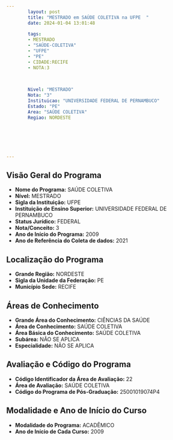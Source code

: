 ```yaml
---
        layout: post
        title: "MESTRADO em SAÚDE COLETIVA na UFPE  "
        date: 2024-01-04 13:01:48
     
        tags:
        - MESTRADO
        - "SAÚDE-COLETIVA"
        - "UFPE"
        - "PE"
        - CIDADE:RECIFE
        - NOTA:3
        
       

        Nivel: "MESTRADO"
        Nota: "3"
        Instituicao: "UNIVERSIDADE FEDERAL DE PERNAMBUCO"
        Estado: "PE"
        Area: "SAÚDE COLETIVA"
        Regiao: NORDESTE
        
        
        
        
        
        
---
```

## Visão Geral do Programa
- **Nome do Programa:** SAÚDE COLETIVA
- **Nível:** MESTRADO
- **Sigla da Instituição:** UFPE
- **Instituição de Ensino Superior:** UNIVERSIDADE FEDERAL DE PERNAMBUCO
- **Status Jurídico:** FEDERAL
- **Nota/Conceito:** 3
- **Ano de Início do Programa:** 2009
- **Ano de Referência do Coleta de dados:** 2021

## Localização do Programa
- **Grande Região:** NORDESTE
- **Sigla da Unidade da Federação:** PE
- **Município Sede:** RECIFE

## Áreas de Conhecimento
- **Grande Área do Conhecimento:** CIÊNCIAS DA SAÚDE
- **Área de Conhecimento:** SAÚDE COLETIVA
- **Área Básica do Conhecimento:** SAÚDE COLETIVA
- **Subárea:** NÃO SE APLICA
- **Especialidade:** NÃO SE APLICA

## Avaliação e Código do Programa
- **Código Identificador da Área de Avaliação:** 22
- **Área de Avaliação:** SAÚDE COLETIVA
- **Código do Programa de Pós-Graduação:** 25001019074P4


## Modalidade e Ano de Início do Curso
- **Modalidade do Programa:** ACADÊMICO
- **Ano de Início de Cada Curso:** 2009
